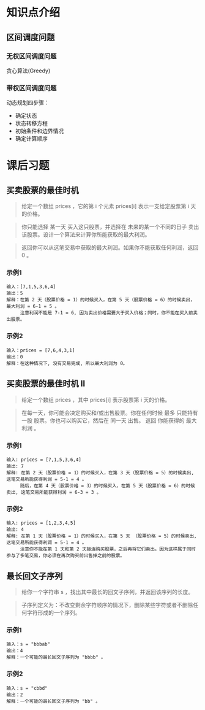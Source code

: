 # 知识点介绍
## 区间调度问题
### 无权区间调度问题
贪心算法(Greedy)
### 带权区间调度问题
动态规划四步骤：
- 确定状态
- 状态转移方程
- 初始条件和边界情况
- 确定计算顺序



# 课后习题
## 买卖股票的最佳时机
> 给定一个数组 prices ，它的第 i 个元素 prices[i] 表示一支给定股票第 i 天的价格。

> 你只能选择 某一天 买入这只股票，并选择在 未来的某一个不同的日子 卖出该股票。设计一个算法来计算你所能获取的最大利润。

> 返回你可以从这笔交易中获取的最大利润。如果你不能获取任何利润，返回 0 。

### 示例1
```
输入：[7,1,5,3,6,4]
输出：5
解释：在第 2 天（股票价格 = 1）的时候买入，在第 5 天（股票价格 = 6）的时候卖出，最大利润 = 6-1 = 5 。
     注意利润不能是 7-1 = 6, 因为卖出价格需要大于买入价格；同时，你不能在买入前卖出股票。
```
### 示例2
```
输入：prices = [7,6,4,3,1]
输出：0
解释：在这种情况下, 没有交易完成, 所以最大利润为 0。
```
## 买卖股票的最佳时机 II
> 给定一个数组 prices ，其中 prices[i] 表示股票第 i 天的价格。

> 在每一天，你可能会决定购买和/或出售股票。你在任何时候 最多 只能持有 一股 股票。你也可以购买它，然后在 同一天 出售。
> 返回 你能获得的 最大 利润 。

### 示例1
```
输入: prices = [7,1,5,3,6,4]
输出: 7
解释: 在第 2 天（股票价格 = 1）的时候买入，在第 3 天（股票价格 = 5）的时候卖出, 这笔交易所能获得利润 = 5-1 = 4 。
     随后，在第 4 天（股票价格 = 3）的时候买入，在第 5 天（股票价格 = 6）的时候卖出, 这笔交易所能获得利润 = 6-3 = 3 。
```
### 示例2
```
输入: prices = [1,2,3,4,5]
输出: 4
解释: 在第 1 天（股票价格 = 1）的时候买入，在第 5 天 （股票价格 = 5）的时候卖出, 这笔交易所能获得利润 = 5-1 = 4 。
     注意你不能在第 1 天和第 2 天接连购买股票，之后再将它们卖出。因为这样属于同时参与了多笔交易，你必须在再次购买前出售掉之前的股票。
```
## 最长回文子序列
> 给你一个字符串 s ，找出其中最长的回文子序列，并返回该序列的长度。

> 子序列定义为：不改变剩余字符顺序的情况下，删除某些字符或者不删除任何字符形成的一个序列。

### 示例1
```
输入：s = "bbbab"
输出：4
解释：一个可能的最长回文子序列为 "bbbb" 。
```

### 示例2
```
输入：s = "cbbd"
输出：2
解释：一个可能的最长回文子序列为 "bb" 。
```
